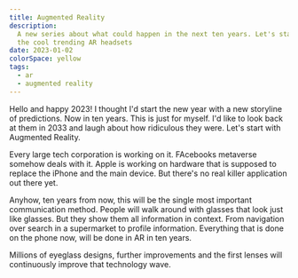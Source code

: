 ```yaml
---
title: Augmented Reality
description:
  A new series about what could happen in the next ten years. Let's start with
  the cool trending AR headsets
date: 2023-01-02
colorSpace: yellow
tags:
  - ar
  - augmented reality
---
```


Hello and happy 2023! I thought I'd start the new year with a new storyline of
predictions. Now in ten years. This is just for myself. I'd like to look back at
them in 2033 and laugh about how ridiculous they were. Let's start with
Augmented Reality.

Every large tech corporation is working on it. FAcebooks metaverse somehow deals
with it. Apple is working on hardware that is supposed to replace the iPhone and
the main device. But there's no real killer application out there yet.

Anyhow, ten years from now, this will be the single most important communication
method. People will walk around with glasses that look just like glasses. But
they show them all information in context. From navigation over search in a
supermarket to profile information. Everything that is done on the phone now,
will be done in AR in ten years.

Millions of eyeglass designs, further improvements and the first lenses will
continuously improve that technology wave.
